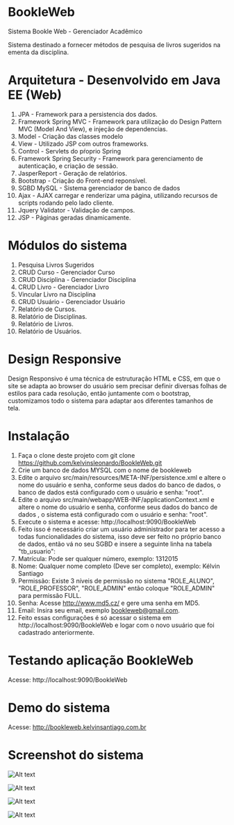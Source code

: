 # BookleWeb
Sistema Bookle Web - Gerenciador Acadêmico 

Sistema destinado a fornecer métodos de pesquisa de livros sugeridos na ementa da disciplina.

# Arquitetura - Desenvolvido em Java EE (Web)
1. JPA - Framework para a persistencia dos dados.
2. Framework Spring MVC - Framework para utilização do Design Pattern MVC (Model And View), e injeção de dependencias.
  1. Model - Criação das classes modelo
  2. View - Utilizado JSP com outros frameworks.
  3. Control - Servlets do pŕoprio Spring
3. Framework Spring Security - Framework para gerenciamento de autenticação, e criação de sessão.
4. JasperReport - Geração de relatórios.
6. Bootstrap - Criação do Front-end reponsível.
7. SGBD MySQL - Sistema gerenciador de banco de dados
8. Ajax - AJAX carregar e renderizar uma página, utilizando recursos de scripts rodando pelo lado cliente.
9. Jquery Validator - Validação de campos.
10. JSP - Páginas geradas dinamicamente.

# Módulos do sistema
1. Pesquisa Livros Sugeridos
2. CRUD Curso - Gerenciador Curso
3. CRUD Disciplina - Gerenciador Disciplina
4. CRUD Livro - Gerenciador Livro
5. Vincular Livro na Disciplina
6. CRUD Usuário - Gerenciador Usuário
7. Relatório de Cursos.
8. Relatório de Disciplinas.
9. Relatório de Livros.
10. Relatório de Usuários.


# Design Responsive
Design Responsivo é uma técnica de estruturação HTML e CSS, em que o site se adapta ao browser do usuário sem precisar definir diversas folhas de estilos para cada resolução, então juntamente com o bootstrap, customizamos todo o sistema para adaptar aos diferentes tamanhos de tela.


# Instalação
1. Faça o clone deste projeto com git clone https://github.com/kelvinsleonardo/BookleWeb.git
2. Crie um banco de dados MYSQL com o nome de bookleweb
3. Edite o arquivo src/main/resources/META-INF/persistence.xml e altere o nome do usuário e senha, conforme seus dados do banco de dados, o banco de dados está configurado com o usuário e senha: "root".
4. Edite o arquivo src/main/webapp/WEB-INF/applicationContext.xml e altere o nome do usuário e senha, conforme seus dados do banco de dados , o sistema está configurado com o usuário e senha: "root".
5. Execute o sistema e acesse: http://localhost:9090/BookleWeb
6. Feito isso é necessário criar um usuário administrador para ter acesso a todas funcionalidades do sistema, isso deve ser feito no próprio banco de dados, então vá no seu SGBD e insere a seguinte linha na tabela "tb_usuario":
  1. Matrícula: Pode ser qualquer número, exemplo: 1312015
  2. Nome: Qualquer nome completo (Deve ser completo), exemplo: Kélvin Santiago
  3. Permissão: Existe 3 níveis de permissão no sistema "ROLE_ALUNO", "ROLE_PROFESSOR", "ROLE_ADMIN" então coloque "ROLE_ADMIN" para permissão FULL.
  4. Senha: Acesse http://www.md5.cz/ e gere uma senha em MD5.
  5. Email: Insira seu email, exemplo bookleweb@gmail.com.
7. Feito essas configurações é só acessar o sistema em http://localhost:9090/BookleWeb e logar com o novo usuário que foi cadastrado anteriormente.

# Testando aplicação BookleWeb
Acesse: http://localhost:9090/BookleWeb

# Demo do sistema
Acesse: http://bookleweb.kelvinsantiago.com.br

# Screenshot do sistema
![Alt text](http://www.kelvinsantiago.com.br/blog/wp-content/uploads/2015/06/LOGIN.png "Login")

![Alt text](http://www.kelvinsantiago.com.br/blog/wp-content/uploads/2015/06/BookleWeb_Home.png "Tela Home")

![Alt text](http://www.kelvinsantiago.com.br/blog/wp-content/uploads/2015/06/BookleWeb_GerenciadorDisciplina.png "Gerenciador Disciplina")

![Alt text](http://www.kelvinsantiago.com.br/blog/wp-content/uploads/2015/06/BookleWeb_Pesquisa.png "Pesquisa Livro")

